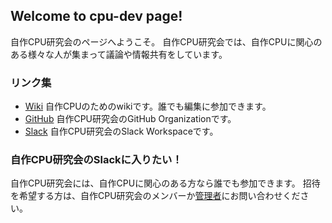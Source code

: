 ## Welcome to cpu-dev page!

自作CPU研究会のページへようこそ。
自作CPU研究会では、自作CPUに関心のある様々な人が集まって議論や情報共有をしています。

### リンク集
- [Wiki](https://github.com/cpu-dev/cpu-dev.github.io/wiki) 自作CPUのためのwikiです。誰でも編集に参加できます。
- [GitHub](https://github.com/cpu-dev) 自作CPU研究会のGitHub Organizationです。
- [Slack](https://cpu-dev.slack.com) 自作CPU研究会のSlack Workspaceです。

### 自作CPU研究会のSlackに入りたい！
自作CPU研究会には、自作CPUに関心のある方なら誰でも参加できます。
招待を希望する方は、自作CPU研究会のメンバーか[管理者](https://github.com/orgs/cpu-dev/people)にお問い合わせください。


